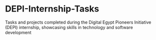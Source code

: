 # DEPI-Internship-Tasks
Tasks and projects completed during the Digital Egypt Pioneers Initiative (DEPI) internship, showcasing skills in technology and software development
